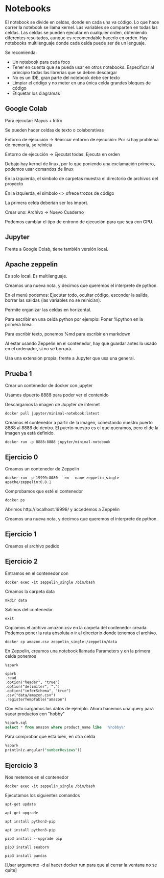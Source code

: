 # Notebooks

El notebook se divide en celdas, donde en cada una va código. Lo que hace correr la notebook se llama kernel. Las variables se comparten en todas las celdas. Las celdas se pueden ejecutar en cualquier orden, obteniendo diferentes resultados, aunque es recomendable hacerlo en orden. Hay notebooks multilenguaje donde cada celda puede ser de un lenguaje.

Se recomienda:

- Un notebook para cada foco
- Tener en cuenta que se pueda usar en otros notebooks. Especificar al principio todas las librerías que se deben descargar
- No es un IDE, gran parte del notebook debe ser texto
- Limpiar el código y no meter en una única celda grandes bloques de código
- Etiquetar los diagramas

## Google Colab

Para ejecutar: Mayus + Intro

Se pueden hacer celdas de texto o colaborativas

Entorno de ejecución -> Reiniciar entorno de ejecución: Por si hay problema de memoria, se reinicia

Entorno de ejecución -> Ejecutat todas: Ejecuta en orden

Debajo hay kernel de linux, por lo que poniendo una exclamación primero, podemos usar comandos de linux

En la izquierda, el símbolo de carpetas muestra el directorio de archivos del proyecto

En la izquierda, el símbolo <> ofrece trozos de código

La primera celda deberían ser los import.

Crear uno: Archivo -> Nuevo Cuaderno

Podemos cambiar el tipo de entrono de ejecución para que sea con GPU.

## Jupyter

Frente a Google Colab, tiene también versión local.

## Apache zeppelin

Es solo local. Es multilenguaje.

Creamos una nueva nota, y decimos que queremos el interprete de python.

En el menú podemos: Ejecutar todo, ocultar código, esconder la salida, borrar las salidas (las variables no se reinician).

Permite organizar las celdas en horizontal.

Para escribir en una celda python por ejemplo: Poner %python en la primera línea.

Para escribir texto, ponemos %md para escribir en markdown

Al estar usando Zeppelin en el contenedor, hay que guardar antes lo usado en el ordenador, si no se borrará.

Usa una extensión propia, frente a Jupyter que usa una general.



## Prueba 1

Crear un contenedor de docker con jupyter

Usamos elpuerto 8888 para poder ver el contenido

Descargamos la imagen de Jupyter de internet

`docker pull jupyter/minimal-notebook:latest`

Creamos el contenedor a partir de la imagen, conectando nuestro puerto 8888 al 8888 de dentro. El puerto nuestro es el que queramos, pero el de la imagen ya está definido.

`docker run -p 8888:8888 jupyter/minimal-notebook`

## Ejercicio 0

Creamos un contenedor de Zeppelin

`docker run -p 19999:8080 --rm --name zeppelin_single apache/zeppelin:0.8.1`

Comprobamos que esté el contenedor

`docker ps`

Abrimos http://localhost:19999/ y accedemos a Zeppelin

Creamos una nueva nota, y decimos que queremos el interprete de python.

## Ejercicio 1

Creamos el archivo pedido

## Ejercicio 2

Entramos en el contenedor con

`docker exec -it zeppelin_single /bin/bash`

Creamos la carpeta data 

`mkdir data`

Salimos del contenedor

`exit`

Copiamos el archivo amazon.csv en la carpeta del contenedor creada. Podemos poner la ruta absoluta o ir al directorio donde tenemos el archivo.

`docker cp amazon.csv zeppelin_single:/zeppelin/data`

En Zeppelin, creamos una notebook llamada Parameters y en la primera celda ponemos

```SPARQL
%spark 

spark
.read
.option("header", "true")
.option("delimiter", ",")
.option("inferSchema", "true")
.csv("data/amazon.csv")
.registerTempTable("amazon")
```

Con esto cargamos los datos de ejemplo. Ahora hacemos una query para sacar productos con "hobby"

```sql
%spark.sql
select * from amazon where product_name like  '%hobby%'
```

Para comprobar que está bien, en otra celda

```sql
%spark
println(z.angular("numberReviews"))
```

## Ejercicio 3

Nos metemos en el contenedor

`docker exec -it zeppelin_single /bin/bash`

Ejecutamos los siguientes comandos

`apt-get update`

`apt-get upgrade`

`apt install python3-pip`

`apt install python3-pip`

`pip3 install --upgrade pip`

`pip3 install seaborn`

`pip3 install pandas`







[Usar argumento -d al hacer docker run para que al cerrar la ventana no se quite]